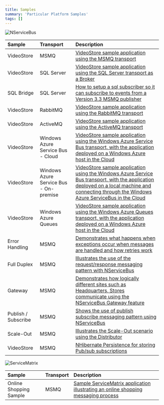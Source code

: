 ```yaml
---
title: Samples
summary: 'Particular Platform Samples'
tags: []
---
```


![NServiceBus](/images/home/NSB.png)

| Sample | Transport | Description | 
|:----|:----|:----|
| VideoStore | MSMQ | [VideoStore sample application using the MSMQ transport](https://github.com/Particular/NServiceBus.Msmq.Samples/tree/master/VideoStore.Msmq) |
| VideoStore | SQL Server | [VideoStore sample application using the SQL Server transport as a Broker](https://github.com/Particular/NServiceBus.SqlServer.Samples/tree/master/VideoStore.SqlServer) |
| SQL Bridge | SQL Server | [How to setup a sql subscriber so it can subscribe to events from a Version 3.3 MSMQ publisher](https://github.com/Particular/NServiceBus.SqlServer.Samples/tree/master/SqlBridge) |
| VideoStore | RabbitMQ | [VideoStore sample application using the RabbitMQ transport](https://github.com/Particular/NServiceBus.RabbitMQ.Samples) |
| VideoStore | ActiveMQ | [VideoStore sample application using the ActiveMQ transport](https://github.com/Particular/NServiceBus.RabbitMQ.Samples) |
| VideoStore | Windows Azure Service Bus - Cloud | [VideoStore sample application using the Windows Azure Service Bus transport, with the application deployed on a  Windows Azure host in the Cloud](https://github.com/Particular/NServiceBus.Azure.Samples/tree/master/VideoStore.AzureServiceBus.Cloud) |
| VideoStore | Windows Azure Service Bus - On-premise | [VideoStore sample application using the Windows Azure Service Bus transport, with the application deployed on a local machine and connecting through the Windows Azure ServiceBus in the Cloud](https://github.com/Particular/NServiceBus.Azure.Samples/tree/master/VideoStore.AzureServiceBus.OnPremises) |
| VideoStore | Windows Azure Queues | [VideoStore sample application using the Windows Azure Queues transport, with the application deployed on a  Windows Azure host in the Cloud](https://github.com/Particular/NServiceBus.Azure.Samples/tree/master/VideoStore.AzureStorageQueues.Cloud) |
| Error Handling  | MSMQ | [Demonstrates what happens when exceptions occur when messages are handled and how retries work](https://github.com/Particular/NServiceBus.Msmq.Samples/tree/master/ErrorHandling) |
| Full Duplex  | MSMQ | [Illustrates the use of the request/response messaging pattern with NServiceBus](https://github.com/Particular/NServiceBus.Msmq.Samples/tree/master/FullDuplex) |
| Gateway  | MSMQ | [Demonstrates how logically different sites such as Headquarters, Stores communicate using the NServiceBus Gateway feature](https://github.com/Particular/NServiceBus.Msmq.Samples/tree/master/Gateway) |
| Publish / Subscribe  | MSMQ | [Shows the use of publish subscribe messaging pattern using NServiceBus](https://github.com/Particular/NServiceBus.Msmq.Samples/tree/master/PubSub) |
| Scale-Out  | MSMQ | [Illustrates the Scale-Out scenario using the Distributor](https://github.com/Particular/NServiceBus.Msmq.Samples/tree/master/ScaleOut) |
| VideoStore | MSMQ | [NHibernate Persistence for storing Pub/sub subscriptions](https://github.com/Particular/NServiceBus.NHibernate.Samples) |


![ServiceMatrix](/images/home/SM.png)


| Sample | Transport | Description | 
|:----|:----|:----|
| Online Shopping Sample | MSMQ | [Sample ServiceMatrix application illustrating an online shopping messaging process](https://github.com/Particular/ServiceMatrix.Samplesq) |
